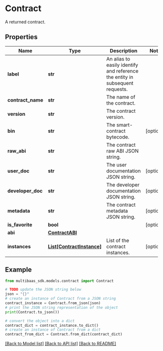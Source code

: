 # Contract

A returned contract.

## Properties

Name | Type | Description | Notes
------------ | ------------- | ------------- | -------------
**label** | **str** | An alias to easily identify and reference the entity in subsequent requests. | 
**contract_name** | **str** | The name of the contract. | 
**version** | **str** | The contract version. | 
**bin** | **str** | The smart-contract bytecode. | [optional] 
**raw_abi** | **str** | The contract raw ABI JSON string. | 
**user_doc** | **str** | The user documentation JSON string. | [optional] 
**developer_doc** | **str** | The developer documentation JSON string. | [optional] 
**metadata** | **str** | The contract metadata JSON string. | [optional] 
**is_favorite** | **bool** |  | [optional] 
**abi** | [**ContractABI**](ContractABI.md) |  | 
**instances** | [**List[ContractInstance]**](ContractInstance.md) | List of the contract instances. | [optional] 

## Example

```python
from multibaas_sdk.models.contract import Contract

# TODO update the JSON string below
json = "{}"
# create an instance of Contract from a JSON string
contract_instance = Contract.from_json(json)
# print the JSON string representation of the object
print(Contract.to_json())

# convert the object into a dict
contract_dict = contract_instance.to_dict()
# create an instance of Contract from a dict
contract_from_dict = Contract.from_dict(contract_dict)
```
[[Back to Model list]](../README.md#documentation-for-models) [[Back to API list]](../README.md#documentation-for-api-endpoints) [[Back to README]](../README.md)


